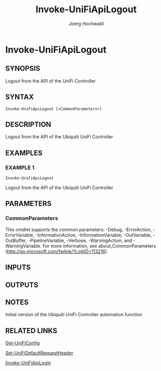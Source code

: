 ﻿---
author: Joerg Hochwald
category: UNIFITOOLING
external help file: UniFiTooling-help.xml
layout: post
Module Name: UniFiTooling
online version: https://github.com/jhochwald/UniFiTooling/docs/Invoke-UniFiApiLogout.md
schema: 2.0.0
tags: OnlineHelp PowerShell
timestamp: 2019-01-12
title: Invoke-UniFiApiLogout
---

# Invoke-UniFiApiLogout

## SYNOPSIS
Logout from the API of the UniFi Controller

## SYNTAX

```
Invoke-UniFiApiLogout [<CommonParameters>]
```

## DESCRIPTION
Logout from the API of the Ubiquiti UniFi Controller

## EXAMPLES

### EXAMPLE 1
```
Invoke-UniFiApiLogout
```

Logout from the API of the Ubiquiti UniFi Controller

## PARAMETERS

### CommonParameters
This cmdlet supports the common parameters: -Debug, -ErrorAction, -ErrorVariable, -InformationAction, -InformationVariable, -OutVariable, -OutBuffer, -PipelineVariable, -Verbose, -WarningAction, and -WarningVariable.
For more information, see about_CommonParameters (http://go.microsoft.com/fwlink/?LinkID=113216).

## INPUTS

## OUTPUTS

## NOTES
Initial version of the Ubiquiti UniFi Controller automation function

## RELATED LINKS

[Get-UniFiConfig]()

[Set-UniFiDefaultRequestHeader]()

[Invoke-UniFiApiLogin]()


